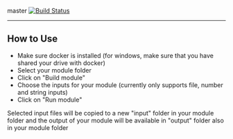 master [![Build Status](https://dev.azure.com/apeer-micro/apeer-open-source/_apis/build/status/apeer-micro.apeer-module-debugger?branchName=master)](https://dev.azure.com/apeer-micro/apeer-open-source/_build/latest?definitionId=1&branchName=master)

---

## How to Use
- Make sure docker is installed (for windows, make sure that you have shared your drive with docker)
- Select your module folder
- Click on "Build module"
- Choose the inputs for your module (currently only supports file, number and string inputs)
- Click on "Run module"

Selected input files will be copied to a new "input" folder in your module folder and the output of your module will be available in "output" folder also in your module folder
